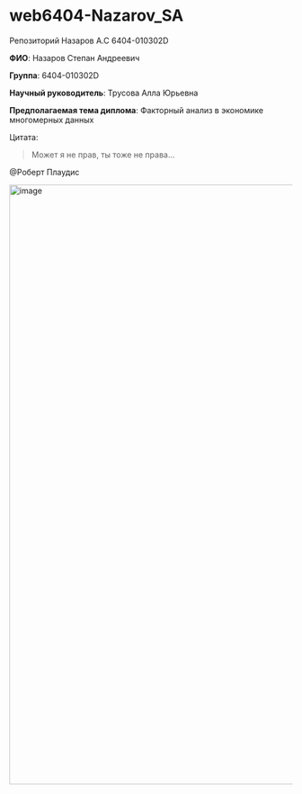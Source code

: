 # web6404-Nazarov_SA
Репозиторий Назаров А.С 6404-010302D  

**ФИО**: Назаров Степан Андреевич  

**Группа**: 6404-010302D  

**Научный руководитель**: Трусова Алла Юрьевна  

**Предполагаемая тема диплома**: Факторный анализ в экономике многомерных данных  

Цитата:  

> Может я не прав, ты тоже не права...

 @Роберт Плаудис

<img width="800" height="1067" alt="image" src="https://github.com/user-attachments/assets/2c4b3745-dfd2-4227-afa4-7f25d6337214" />


